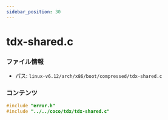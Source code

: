 ```yaml
---
sidebar_position: 30
---
```

# tdx-shared.c

### ファイル情報

- パス: `linux-v6.12/arch/x86/boot/compressed/tdx-shared.c`

### コンテンツ

```c
#include "error.h"
#include "../../coco/tdx/tdx-shared.c"

```
